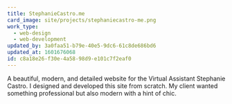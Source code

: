 ```yaml
---
title: StephanieCastro.me
card_image: site/projects/stephaniecastro-me.png
work_type:
  - web-design
  - web-development
updated_by: 3a0faa51-b79e-40e5-9dc6-61c8de686bd6
updated_at: 1601676068
id: c8a18e26-f30e-4a58-98d9-e101c7f2eaf0
---
```

A beautiful, modern, and detailed website for the Virtual Assistant Stephanie Castro. I designed and developed this site from scratch. My client wanted something professional but also modern with a hint of chic.